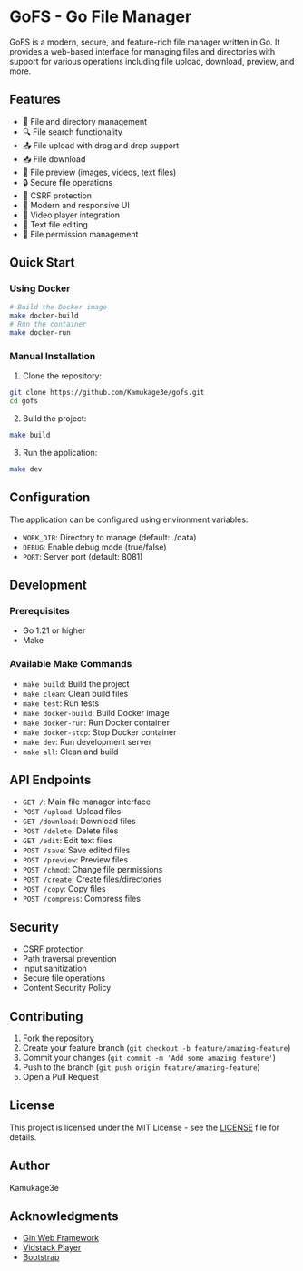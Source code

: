 # GoFS - Go File Manager

GoFS is a modern, secure, and feature-rich file manager written in Go. It provides a web-based interface for managing files and directories with support for various operations including file upload, download, preview, and more.

## Features

- 📁 File and directory management
- 🔍 File search functionality
- 📤 File upload with drag and drop support
- 📥 File download
- 👀 File preview (images, videos, text files)
- 🔒 Secure file operations
- 🎯 CSRF protection
- 🎨 Modern and responsive UI
- 🎥 Video player integration
- 📝 Text file editing
- 🔑 File permission management

## Quick Start

### Using Docker

```bash
# Build the Docker image
make docker-build
# Run the container
make docker-run
```

### Manual Installation

1. Clone the repository:

```bash
git clone https://github.com/Kamukage3e/gofs.git
cd gofs
```

2. Build the project:
```bash
make build
```

3. Run the application:

```bash
make dev
```


## Configuration

The application can be configured using environment variables:

- `WORK_DIR`: Directory to manage (default: ./data)
- `DEBUG`: Enable debug mode (true/false)
- `PORT`: Server port (default: 8081)

## Development

### Prerequisites

- Go 1.21 or higher
- Make

### Available Make Commands

- `make build`: Build the project
- `make clean`: Clean build files
- `make test`: Run tests
- `make docker-build`: Build Docker image
- `make docker-run`: Run Docker container
- `make docker-stop`: Stop Docker container
- `make dev`: Run development server
- `make all`: Clean and build

## API Endpoints

- `GET /`: Main file manager interface
- `POST /upload`: Upload files
- `GET /download`: Download files
- `POST /delete`: Delete files
- `GET /edit`: Edit text files
- `POST /save`: Save edited files
- `POST /preview`: Preview files
- `POST /chmod`: Change file permissions
- `POST /create`: Create files/directories
- `POST /copy`: Copy files
- `POST /compress`: Compress files

## Security

- CSRF protection
- Path traversal prevention
- Input sanitization
- Secure file operations
- Content Security Policy

## Contributing

1. Fork the repository
2. Create your feature branch (`git checkout -b feature/amazing-feature`)
3. Commit your changes (`git commit -m 'Add some amazing feature'`)
4. Push to the branch (`git push origin feature/amazing-feature`)
5. Open a Pull Request

## License

This project is licensed under the MIT License - see the [LICENSE](LICENSE) file for details.

## Author

Kamukage3e

## Acknowledgments

- [Gin Web Framework](https://github.com/gin-gonic/gin)
- [Vidstack Player](https://www.vidstack.io/)
- [Bootstrap](https://getbootstrap.com/)



